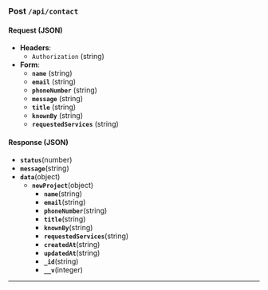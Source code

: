 ### Post `/api/contact`
#### Request (JSON)
- **Headers**:
  - `Authorization` (string)
- **Form**:
    - **`name`** (string)
    - **`email`** (string)
    - **`phoneNumber`** (string)
    - **`message`** (string)
    - **`title`** (string)
    - **`knownBy`** (string)
    - **`requestedServices`** (string)

#### Response (JSON)
- **`status`**(number)
- **`message`**(string)
- **`data`**(object)
  - **`newProject`**(object)
    - **`name`**(string)
    - **`email`**(string)
    - **`phoneNumber`**(string)
    - **`title`**(string)
    - **`knownBy`**(string)
    - **`requestedServices`**(string)
    - **`createdAt`**(string)
    - **`updatedAt`**(string)
    - **`_id`**(string)
    - **`__v`**(integer)

---
